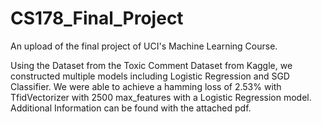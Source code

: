 # CS178_Final_Project
An upload of the final project of UCI's Machine Learning Course.

Using the Dataset from the Toxic Comment Dataset from Kaggle, we constructed multiple models including Logistic Regression and SGD Classifier. We were able to achieve a hamming loss of 2.53% with TfidVectorizer with 2500 max_features with a Logistic Regression model. Additional Information can be found with the attached pdf.
